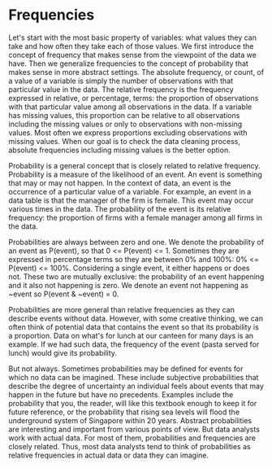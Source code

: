 # Frequencies

Let's start with the most basic property of variables: what values they can take and how often they take each of those values. We first introduce the concept of frequency that makes sense from the viewpoint of the data we have. Then we generalize frequencies to the concept of probability that makes sense in more abstract settings. The absolute frequency, or count, of a value of a variable is simply the number of observations with that particular value in the data. The relative frequency is the frequency expressed in relative, or percentage, terms: the proportion of observations with that particular value among all observations in the data. If a variable has missing values, this proportion can be relative to all observations including the missing values or only to observations with non-missing values. Most often we express proportions excluding observations with missing values. When our goal is to check the data cleaning process, absolute frequencies including missing values is the better option.&#x20;

Probability is a general concept that is closely related to relative frequency. Probability is a measure of the likelihood of an event. An event is something that may or may not happen. In the context of data, an event is the occurrence of a particular value of a variable. For example, an event in a data table is that the manager of the firm is female. This event may occur various times in the data. The probability of the event is its relative frequency: the proportion of firms with a female manager among all firms in the data.&#x20;

Probabilities are always between zero and one. We denote the probability of an event as P(event), so that 0 <= P(event) <= 1. Sometimes they are expressed in percentage terms so they are between 0% and 100%: 0% <= P(event) <= 100%. Considering a single event, it either happens or does not. These two are mutually exclusive: the probability of an event happening and it also not happening is zero. We denote an event not happening as \~event so P(event & \~event) = 0.

Probabilities are more general than relative frequencies as they can describe events without data. However, with some creative thinking, we can often think of potential data that contains the event so that its probability is a proportion. Data on what's for lunch at our canteen for many days is an example. If we had such data, the frequency of the event (pasta served for lunch) would give its probability.&#x20;

But not always. Sometimes probabilities may be defined for events for which no data can be imagined. These include subjective probabilities that describe the degree of uncertainty an individual feels about events that may happen in the future but have no precedents. Examples include the probability that you, the reader, will like this textbook enough to keep it for future reference, or the probability that rising sea levels will flood the underground system of Singapore within 20 years. Abstract probabilities are interesting and important from various points of view. But data analysts work with actual data. For most of them, probabilities and frequencies are closely related. Thus, most data analysts tend to think of probabilities as relative frequencies in actual data or data they can imagine.
